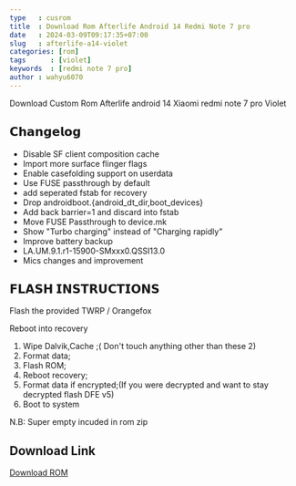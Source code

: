 ```yaml
---
type   : cusrom
title  : Download Rom Afterlife Android 14 Redmi Note 7 pro
date   : 2024-03-09T09:17:35+07:00
slug   : afterlife-a14-violet
categories: [rom]
tags      : [violet]
keywords  : [redmi note 7 pro]
author : wahyu6070
---
```


Download Custom Rom Afterlife android 14 Xiaomi redmi note 7 pro Violet

## 𝗖𝗵𝗮𝗻𝗴𝗲𝗹𝗼𝗴
- Disable SF client composition cache
- Import more surface flinger flags
- Enable casefolding support on userdata
- Use FUSE passthrough by default
- add seperated fstab for recovery
- Drop androidboot.{android_dt_dir,boot_devices}
- Add back barrier=1 and discard into fstab
- Move FUSE Passthrough to device.mk
- Show "Turbo charging" instead of "Charging rapidly"
- Improve battery backup
- LA.UM.9.1.r1-15900-SMxxx0.QSSI13.0
- Mics changes and improvement

## 𝗙𝗟𝗔𝗦𝗛 𝗜𝗡𝗦𝗧𝗥𝗨𝗖𝗧𝗜𝗢𝗡𝗦
Flash the provided  TWRP / Orangefox

Reboot into recovery 

1. Wipe Dalvik,Cache ;( Don't touch anything other than these 2)
2. Format data;
3. Flash ROM;
4. Reboot recovery;
5. Format data if encrypted;(If you were decrypted and want to stay decrypted flash DFE v5)
6. Boot to system

N.B: Super empty incuded in rom zip


## Download Link
[Download ROM](https://sourceforge.net/projects/afterlife-projects/files/release/violet/AfterLife-V6.0-Greedy-OFFICIAL-violet-20240219-CoreGApps.zip/download)

